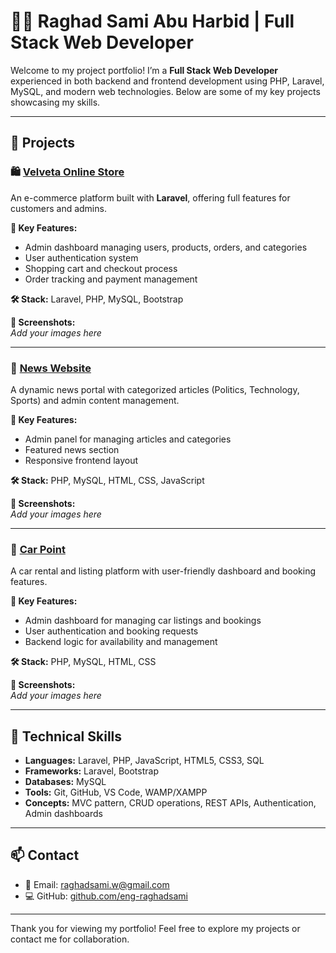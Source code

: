 # 👩‍💻 Raghad Sami Abu Harbid | Full Stack Web Developer

Welcome to my project portfolio! I’m a **Full Stack Web Developer** experienced in both backend and frontend development using PHP, Laravel, MySQL, and modern web technologies. Below are some of my key projects showcasing my skills.

---

## 💼 Projects

### 🛍️ [Velveta Online Store](https://github.com/eng-raghadsami/Velveta_online_store)

An e-commerce platform built with **Laravel**, offering full features for customers and admins.

**🔧 Key Features:**
- Admin dashboard managing users, products, orders, and categories
- User authentication system
- Shopping cart and checkout process
- Order tracking and payment management

**🛠️ Stack:** Laravel, PHP, MySQL, Bootstrap

**📸 Screenshots:**  
*Add your images here*

---

### 📰 [News Website](https://github.com/eng-raghadsami/news_website)

A dynamic news portal with categorized articles (Politics, Technology, Sports) and admin content management.

**🔧 Key Features:**
- Admin panel for managing articles and categories
- Featured news section
- Responsive frontend layout

**🛠️ Stack:** PHP, MySQL, HTML, CSS, JavaScript

**📸 Screenshots:**  
*Add your images here*

---

### 🚗 [Car Point](https://github.com/eng-raghadsami/Car_Point)

A car rental and listing platform with user-friendly dashboard and booking features.

**🔧 Key Features:**
- Admin dashboard for managing car listings and bookings
- User authentication and booking requests
- Backend logic for availability and management

**🛠️ Stack:** PHP, MySQL, HTML, CSS

**📸 Screenshots:**  
*Add your images here*

---

## 🧠 Technical Skills

- **Languages:** Laravel, PHP, JavaScript, HTML5, CSS3, SQL
- **Frameworks:** Laravel, Bootstrap
- **Databases:** MySQL
- **Tools:** Git, GitHub, VS Code, WAMP/XAMPP
- **Concepts:** MVC pattern, CRUD operations, REST APIs, Authentication, Admin dashboards

---

## 📫 Contact

- 📧 Email: raghadsami.w@gmail.com  
- 💻 GitHub: [github.com/eng-raghadsami](https://github.com/eng-raghadsami)

---

Thank you for viewing my portfolio! Feel free to explore my projects or contact me for collaboration.

